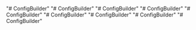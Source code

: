 "# ConfigBuilder" 
"# ConfigBuilder" 
"# ConfigBuilder" 
"# ConfigBuilder" 
"# ConfigBuilder" 
"# ConfigBuilder" 
"# ConfigBuilder" 
"# ConfigBuilder" 
"# ConfigBuilder" 
